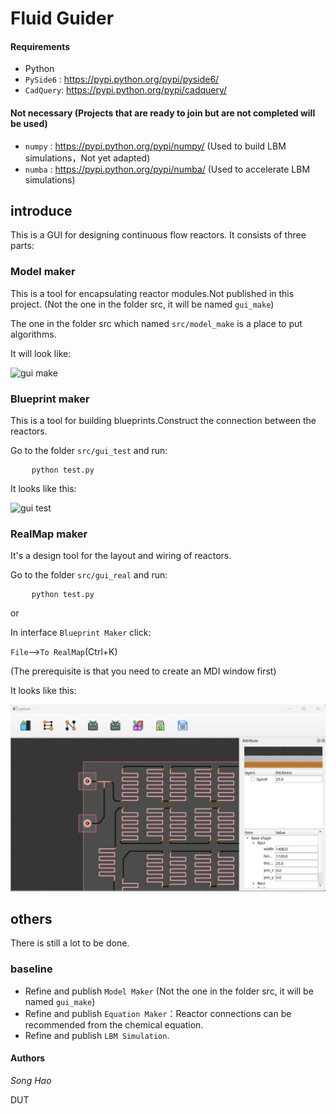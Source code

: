 # Fluid Guider 
#### Requirements
- Python
- `PySide6` : https://pypi.python.org/pypi/pyside6/
- `CadQuery`: https://pypi.python.org/pypi/cadquery/
#### Not necessary (Projects that are ready to join but are not completed will be used)
- `numpy` : https://pypi.python.org/pypi/numpy/ (Used to build LBM simulations，Not yet adapted)
- `numba` : https://pypi.python.org/pypi/numba/ (Used to accelerate LBM simulations)
## introduce
This is a GUI for designing continuous flow reactors. It consists of three parts:
### Model maker
This is a tool for encapsulating reactor modules.Not published in this project. (Not the one in the folder src, it will be named `gui_make`)

The one in the folder src which named `src/model_make` is a place to put algorithms.

It will look like:

![](./interface_img/gui_make.jpg "gui make")

### Blueprint maker
This is a tool for building blueprints.Construct the connection between the reactors.

Go to the folder `src/gui_test` and run:
<pre>
    <code>python test.py</code>
</pre>
It looks like this:

![](./interface_img/gui_test.jpg "gui test")
### RealMap maker
It's a design tool for the layout and wiring of reactors.

Go to the folder `src/gui_real` and run:
<pre>
    <code>python test.py</code>
</pre>

or

In interface `Blueprint Maker` click:

`File`-->`To RealMap`(Ctrl+K)

(The prerequisite is that you need to create an MDI window first)

It looks like this:

![](./interface_img/gui_real.jpg "gui real")
## others
There is still a lot to be done.
### baseline
- Refine and publish `Model Maker` (Not the one in the folder src, it will be named `gui_make`)
- Refine and publish `Equation Maker`：Reactor connections can be recommended from the chemical equation.
- Refine and publish `LBM Simulation`.
#### Authors
*Song Hao*

DUT
